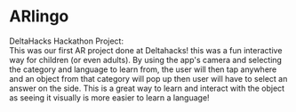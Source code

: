# ARlingo
DeltaHacks Hackathon Project:  
This was our first AR project done at Deltahacks! this was a fun interactive way for children (or even adults).
By using the app's camera and selecting the category and language to learn from, the user will then tap anywhere 
and an object from that category will pop up then user will have to select an answer on the side. 
This is a great way to learn and interact with the object as seeing it visually is more easier to learn a language!
